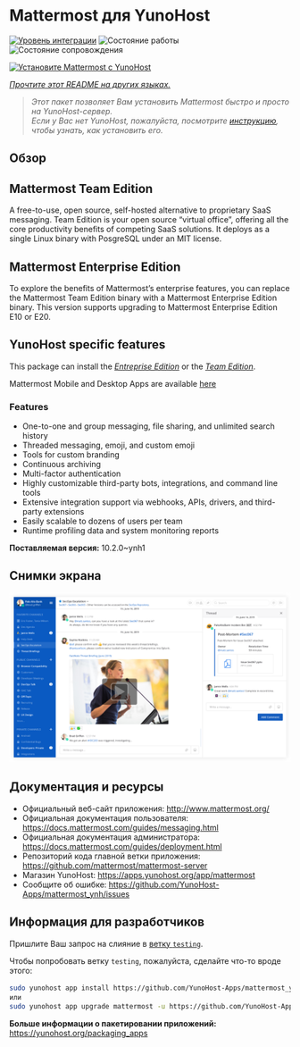 <!--
Важно: этот README был автоматически сгенерирован <https://github.com/YunoHost/apps/tree/master/tools/readme_generator>
Он НЕ ДОЛЖЕН редактироваться вручную.
-->

# Mattermost для YunoHost

[![Уровень интеграции](https://dash.yunohost.org/integration/mattermost.svg)](https://ci-apps.yunohost.org/ci/apps/mattermost/) ![Состояние работы](https://ci-apps.yunohost.org/ci/badges/mattermost.status.svg) ![Состояние сопровождения](https://ci-apps.yunohost.org/ci/badges/mattermost.maintain.svg)

[![Установите Mattermost с YunoHost](https://install-app.yunohost.org/install-with-yunohost.svg)](https://install-app.yunohost.org/?app=mattermost)

*[Прочтите этот README на других языках.](./ALL_README.md)*

> *Этот пакет позволяет Вам установить Mattermost быстро и просто на YunoHost-сервер.*  
> *Если у Вас нет YunoHost, пожалуйста, посмотрите [инструкцию](https://yunohost.org/install), чтобы узнать, как установить его.*

## Обзор

## Mattermost Team Edition

A free-to-use, open source, self-hosted alternative to proprietary SaaS messaging. Team Edition is your open source “virtual office”, offering all the core productivity benefits of competing SaaS solutions. It deploys as a single Linux binary with PosgreSQL under an MIT license.

## Mattermost Enterprise Edition

To explore the benefits of Mattermost’s enterprise features, you can replace the Mattermost Team Edition binary with a Mattermost Enterprise Edition binary. This version supports upgrading to Mattermost Enterprise Edition E10 or E20.

## YunoHost specific features

This package can install the [*Entreprise Edition*](https://docs.mattermost.com/overview/product.html#mattermost-enterprise-edition) or the [*Team Edition*](https://docs.mattermost.com/overview/product.html#mattermost-team-edition).

Mattermost Mobile and Desktop Apps are available [here](https://mattermost.com/download/)

### Features

- One-to-one and group messaging, file sharing, and unlimited search history
- Threaded messaging, emoji, and custom emoji
- Tools for custom branding
- Continuous archiving
- Multi-factor authentication
- Highly customizable third-party bots, integrations, and command line tools
- Extensive integration support via webhooks, APIs, drivers, and third-party extensions
- Easily scalable to dozens of users per team
- Runtime profiling data and system monitoring reports


**Поставляемая версия:** 10.2.0~ynh1

## Снимки экрана

![Снимок экрана Mattermost](./doc/screenshots/screenshot.png)

## Документация и ресурсы

- Официальный веб-сайт приложения: <http://www.mattermost.org/>
- Официальная документация пользователя: <https://docs.mattermost.com/guides/messaging.html>
- Официальная документация администратора: <https://docs.mattermost.com/guides/deployment.html>
- Репозиторий кода главной ветки приложения: <https://github.com/mattermost/mattermost-server>
- Магазин YunoHost: <https://apps.yunohost.org/app/mattermost>
- Сообщите об ошибке: <https://github.com/YunoHost-Apps/mattermost_ynh/issues>

## Информация для разработчиков

Пришлите Ваш запрос на слияние в [ветку `testing`](https://github.com/YunoHost-Apps/mattermost_ynh/tree/testing).

Чтобы попробовать ветку `testing`, пожалуйста, сделайте что-то вроде этого:

```bash
sudo yunohost app install https://github.com/YunoHost-Apps/mattermost_ynh/tree/testing --debug
или
sudo yunohost app upgrade mattermost -u https://github.com/YunoHost-Apps/mattermost_ynh/tree/testing --debug
```

**Больше информации о пакетировании приложений:** <https://yunohost.org/packaging_apps>

